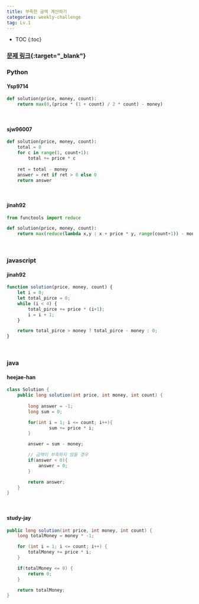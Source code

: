 ```yaml
---
title: 부족한 금액 계산하기
categories: weekly-challenge
tag: Lv.1
---
```


* TOC
{:toc}

### [문제 링크](https://programmers.co.kr/learn/courses/30/lessons/82612){:target="_blank"}


### Python

#### Ysp9714

``` python
def solution(price, money, count):
    return max(0,(price * (1 + count) / 2 * count) - money)
```

<br />

#### sjw96007

``` python
def solution(price, money, count):
    total = 0
    for c in range(1, count+1):
        total += price * c
    
    ret = total - money
    answer = ret if ret > 0 else 0
    return answer
```

<br />

#### jinah92

``` python
from functools import reduce

def solution(price, money, count):
    return max(reduce(lambda x,y : x + price * y, range(count+1)) - money, 0) 
```

<br />

### javascript

#### jinah92
``` javascript
function solution(price, money, count) {
    let i = 0;
    let total_pirce = 0;
    while (i < 4) {
        total_pirce += price * (i+1);
        i = i + 1;
    }

    return total_pirce > money ? total_pirce - money : 0;
}
```

<br />

### java

#### heejae-han

``` java
class Solution {
    public long solution(int price, int money, int count) {
        
        long answer = -1;
        long sum = 0;

        for(int i = 1; i <= count; i++){
                sum += price * i;
        }

        answer = sum - money;

        // 금액이 부족하지 않을 경우 
        if(answer < 0){
            answer = 0;
        }

        return answer;
    }
}
```

<br />

#### study-jay

``` java
public long solution(int price, int money, int count) {
    long totalMoney = money * -1;

    for (int i = 1; i <= count; i++) {
        totalMoney += price * i;
    }

    if(totalMoney <= 0) {
        return 0;
    }

    return totalMoney;
}
```